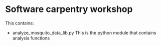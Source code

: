 Software carpentry workshop
===========================

This contains:

* analyze_mosquito_data_lib.py
	This is the python module that contains analysis functions
	